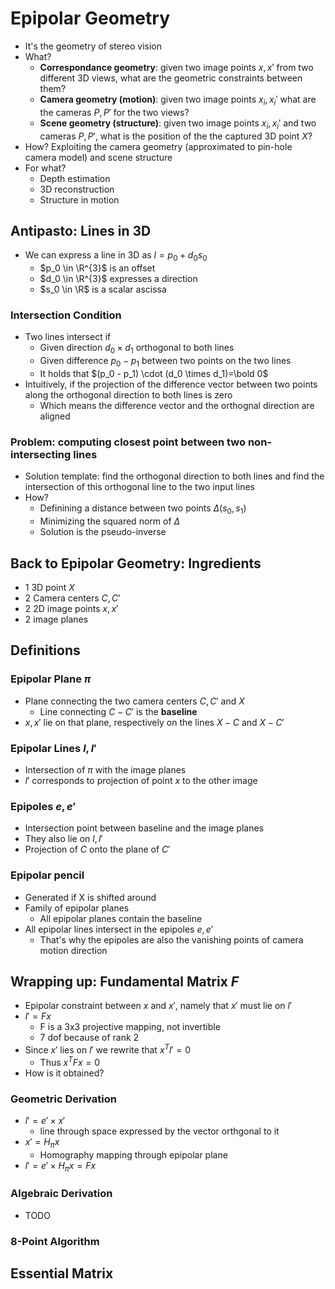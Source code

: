 # Epipolar Geometry

- It's the geometry of stereo vision
- What?
  - **Correspondance geometry**: given two image points $x, x'$ from two different 3D views, what are the geometric constraints between them?
  - **Camera geometry (motion)**: given two image points $x_i, x_i'$ what are the cameras $P, P'$ for the two views?
  - **Scene geometry (structure)**: given two image points $x_i, x_i'$ and two cameras $P,P'$, what is the position of the the captured 3D point $X$?
- How? Exploiting the camera geometry (approximated to pin-hole camera model) and scene structure
- For what?
  - Depth estimation
  - 3D reconstruction
  - Structure in motion

## Antipasto: Lines in 3D

- We can express a line in 3D as $l=p_0+d_0s_0$
  - $p_0 \in \R^{3}$ is an offset
  - $d_0 \in \R^{3}$ expresses a direction
  - $s_0 \in \R$ is a scalar ascissa

### Intersection Condition

- Two lines intersect if
  - Given direction $d_0 \times d_1$ orthogonal to both lines
  - Given difference $p_0 - p_1$ between two points on the two lines
  - It holds that $(p_0 - p_1) \cdot (d_0 \times d_1)=\bold 0$
- Intuitively, if the projection of the difference vector between two points along the orthogonal direction to both lines is zero
  - Which means the difference vector and the orthognal direction are aligned

### Problem: computing closest point between two non-intersecting lines

- Solution template: find the orthogonal direction to both lines and find the intersection of this orthogonal line to the two input lines
- How?
  - Definining a distance between two points $\Delta(s_0,s_1)$
  - Minimizing the squared norm of $\Delta$
  - Solution is the pseudo-inverse

## Back to Epipolar Geometry: Ingredients

- 1 3D point $X$
- 2 Camera centers $C, C'$
- 2 2D image points $x,x'$
- 2 image planes

## Definitions

### Epipolar Plane $\pi$

- Plane connecting the two camera centers $C, C'$ and $X$
  - Line connecting $C-C'$ is the **baseline**
- $x, x'$ lie on that plane, respectively on the lines $X-C$ and $X-C'$

### Epipolar Lines $l,l'$

- Intersection of $\pi$ with the image planes
- $l'$ corresponds to projection of point $x$ to the other image

### Epipoles $e,e'$

- Intersection point between baseline and the image planes
- They also lie on $l,l'$
- Projection of $C$ onto the plane of $C'$

### Epipolar pencil

- Generated if X is shifted around
- Family of epipolar planes
  - All epipolar planes contain the baseline
- All epipolar lines intersect in the epipoles $e,e'$
  - That's why the epipoles are also the vanishing points of camera motion direction

## Wrapping up: Fundamental Matrix $F$

- Epipolar constraint between $x$ and $x'$, namely that $x'$ must lie on $l'$
- $l'=Fx$
  - F is a 3x3 projective mapping, not invertible
  - 7 dof because of rank 2
- Since $x'$ lies on $l'$ we rewrite that $x^Tl'=0$
  - Thus $x^TFx=0$
- How is it obtained?

### Geometric Derivation

- $l'=e' \times x'$
  - line through space expressed by the vector orthgonal to it
- $x' = H_{\pi} x$
  - Homography mapping through epipolar plane
- $l'=e' \times H_{\pi} x = F x$

### Algebraic Derivation

- TODO

### 8-Point Algorithm

## Essential Matrix
